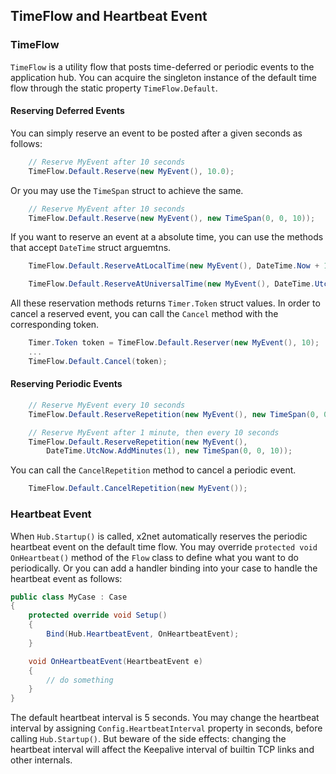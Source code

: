 ## TimeFlow and Heartbeat Event

### TimeFlow

`TimeFlow` is a utility flow that posts time-deferred or periodic events to the application hub. You can acquire the singleton instance of the default time flow through the static property `TimeFlow.Default`.

#### Reserving Deferred Events

You can simply reserve an event to be posted after a given seconds as follows:

```csharp
    // Reserve MyEvent after 10 seconds
    TimeFlow.Default.Reserve(new MyEvent(), 10.0);
```

Or you may use the `TimeSpan` struct to achieve the same.

```csharp
    // Reserve MyEvent after 10 seconds
    TimeFlow.Default.Reserve(new MyEvent(), new TimeSpan(0, 0, 10));
```

If you want to reserve an event at a absolute time, you can use the methods that accept `DateTime` struct arguemtns.

```csharp
    TimeFlow.Default.ReserveAtLocalTime(new MyEvent(), DateTime.Now + 1);

    TimeFlow.Default.ReserveAtUniversalTime(new MyEvent(), DateTime.UtcNow + 1);
```

All these reservation methods returns `Timer.Token` struct values. In order to cancel a reserved event, you can call the `Cancel` method with the corresponding token.

```csharp
    Timer.Token token = TimeFlow.Default.Reserver(new MyEvent(), 10);
    ...
    TimeFlow.Default.Cancel(token);
```

#### Reserving Periodic Events

```csharp
    // Reserve MyEvent every 10 seconds
    TimeFlow.Default.ReserveRepetition(new MyEvent(), new TimeSpan(0, 0, 10));

    // Reserve MyEvent after 1 minute, then every 10 seconds
    TimeFlow.Default.ReserveRepetition(new MyEvent(),
        DateTime.UtcNow.AddMinutes(1), new TimeSpan(0, 0, 10));
```

You can call the `CancelRepetition` method to cancel a periodic event.

```csharp
    TimeFlow.Default.CancelRepetition(new MyEvent());
```

### Heartbeat Event

When `Hub.Startup()` is called, x2net automatically reserves the periodic heartbeat event on the default time flow. You may override `protected void OnHeartbeat()` method of the `Flow` class to define what you want to do periodically. Or you can add a handler binding into your case to handle the heartbeat event as follows:

```csharp
public class MyCase : Case
{
    protected override void Setup()
    {
        Bind(Hub.HeartbeatEvent, OnHeartbeatEvent);
    }

    void OnHeartbeatEvent(HeartbeatEvent e)
    {
        // do something
    }
}
```

The default heartbeat interval is 5 seconds. You may change the heartbeat interval by assigning `Config.HeartbeatInterval` property in seconds, before calling `Hub.Startup()`. But beware of the side effects: changing the heartbeat interval will affect the Keepalive interval of builtin TCP links and other internals.
